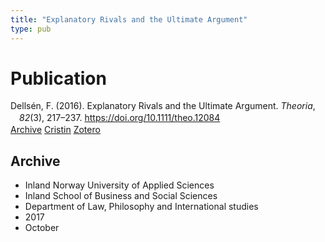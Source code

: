 ```yaml
---
title: "Explanatory Rivals and the Ultimate Argument"
type: pub
---
```

<h1>Publication</h1>
<article id="csl-bib-container-W4FG6CA5" class="csl-bib-container">
  <div class="csl-bib-body" style="line-height: 1.35; padding-left: 1em; text-indent:-1em;">
  <div class="csl-entry">Dells&#xE9;n, F. (2016). Explanatory Rivals and the Ultimate Argument. <i>Theoria</i>, <i>82</i>(3), 217&#x2013;237. <a href="https://doi.org/10.1111/theo.12084">https://doi.org/10.1111/theo.12084</a></div>
</div>
  <div class="csl-bib-buttons">
    <a href="#taxonomy-article-W4FG6CA5" class="csl-bib-button">Archive</a>
    <a href="https://app.cristin.no/results/show.jsf?id=1503967" alt="Cristin URL" class="csl-bib-button">Cristin</a>
    <a href="http://zotero.org/groups/5022929/items/W4FG6CA5" alt="Zotero URL" class="csl-bib-button">Zotero</a>
  </div>
  <div id="csl-bib-meta-container-W4FG6CA5"></div>
</article>
<div id="csl-bib-meta-W4FG6CA5" class="csl-bib-meta">
  <article id="taxonomy-article-W4FG6CA5" class="taxonomy-article">
    <h1>Archive</h1>
    <ul>
      <li>Inland Norway University of Applied Sciences</li>
      <li>Inland School of Business and Social Sciences</li>
      <li>Department of Law, Philosophy and International studies</li>
      <li>2017</li>
      <li>October</li>
    </ul>
  </article>
</div>
